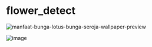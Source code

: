 # flower_detect

![manfaat-bunga-lotus-bunga-seroja-wallpaper-preview](https://github.com/user-attachments/assets/cac78c4c-057a-40bf-b0c0-bf38051d5e00)

![image](https://github.com/user-attachments/assets/e20a6476-994f-420b-922a-0ba86f8163d0)


